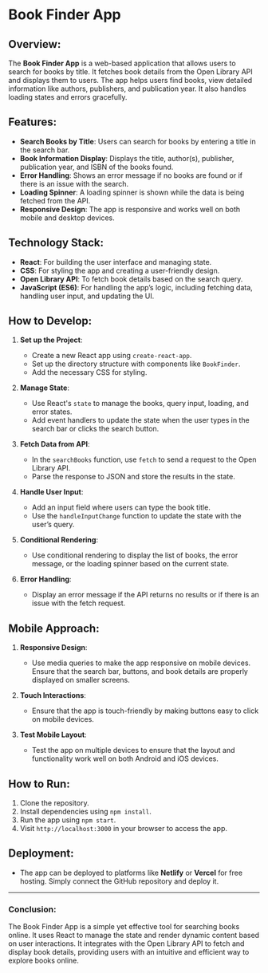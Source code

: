 # Book Finder App

## Overview:

The **Book Finder App** is a web-based application that allows users to search for books by title. It fetches book details from the Open Library API and displays them to users. The app helps users find books, view detailed information like authors, publishers, and publication year. It also handles loading states and errors gracefully.

## Features:

- **Search Books by Title**: Users can search for books by entering a title in the search bar.
- **Book Information Display**: Displays the title, author(s), publisher, publication year, and ISBN of the books found.
- **Error Handling**: Shows an error message if no books are found or if there is an issue with the search.
- **Loading Spinner**: A loading spinner is shown while the data is being fetched from the API.
- **Responsive Design**: The app is responsive and works well on both mobile and desktop devices.

## Technology Stack:

- **React**: For building the user interface and managing state.
- **CSS**: For styling the app and creating a user-friendly design.
- **Open Library API**: To fetch book details based on the search query.
- **JavaScript (ES6)**: For handling the app’s logic, including fetching data, handling user input, and updating the UI.

## How to Develop:

1. **Set up the Project**:
   - Create a new React app using `create-react-app`.
   - Set up the directory structure with components like `BookFinder`.
   - Add the necessary CSS for styling.
2. **Manage State**:

   - Use React's `state` to manage the books, query input, loading, and error states.
   - Add event handlers to update the state when the user types in the search bar or clicks the search button.

3. **Fetch Data from API**:

   - In the `searchBooks` function, use `fetch` to send a request to the Open Library API.
   - Parse the response to JSON and store the results in the state.

4. **Handle User Input**:

   - Add an input field where users can type the book title.
   - Use the `handleInputChange` function to update the state with the user’s query.

5. **Conditional Rendering**:

   - Use conditional rendering to display the list of books, the error message, or the loading spinner based on the current state.

6. **Error Handling**:
   - Display an error message if the API returns no results or if there is an issue with the fetch request.

## Mobile Approach:

1. **Responsive Design**:
   - Use media queries to make the app responsive on mobile devices. Ensure that the search bar, buttons, and book details are properly displayed on smaller screens.
2. **Touch Interactions**:

   - Ensure that the app is touch-friendly by making buttons easy to click on mobile devices.

3. **Test Mobile Layout**:
   - Test the app on multiple devices to ensure that the layout and functionality work well on both Android and iOS devices.

## How to Run:

1. Clone the repository.
2. Install dependencies using `npm install`.
3. Run the app using `npm start`.
4. Visit `http://localhost:3000` in your browser to access the app.

## Deployment:

- The app can be deployed to platforms like **Netlify** or **Vercel** for free hosting. Simply connect the GitHub repository and deploy it.

---

### Conclusion:

The Book Finder App is a simple yet effective tool for searching books online. It uses React to manage the state and render dynamic content based on user interactions. It integrates with the Open Library API to fetch and display book details, providing users with an intuitive and efficient way to explore books online.
